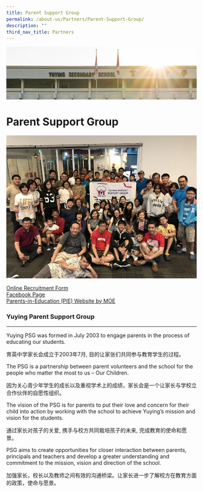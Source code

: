 ```yaml
---
title: Parent Support Group
permalink: /about-us/Partners/Parent-Support-Group/
description: ""
third_nav_title: Partners
---
```

![](/images/AboutUs.jpg)

Parent Support Group
====================

![](/images/PSG.jpeg)


[Online Recruitment Form](https://goo.gl/forms/tzJUx9Wh7joMUODi2)  
[Facebook Page](https://www.facebook.com/YuyingPSG)  
[Parents-in-Education (PIE) Website by MOE](https://www.schoolbag.edu.sg/)

### Yuying Parent Support Group
---------------------------

Yuying PSG was formed in July 2003 to engage parents in the process of educating our students.

育英中学家长会成立于2003年7月, 目的让家张们共同参与教育学生的过程。

  

The PSG is a partnership between parent volunteers and the school for the people who matter the most to us – Our Children.

因为关心青少年学生的成长以及重视学术上的成绩，家长会是一个让家长与学校立合作伙伴的自愿性组织。

  

The vision of the PSG is for parents to put their love and concern for their child into action by working with the school to achieve Yuying’s mission and vision for the students.

通过家长对孩子的关爱, 携手与校方共同栽培孩子的未来, 完成教育的使命和愿景。

  

PSG aims to create opportunities for closer interaction between parents, principals and teachers and develop a greater understanding and commitment to the mission, vision and direction of the school.

加强家长，校长以及教师之间有效的沟通桥梁。让家长进一步了解校方在教育方面的政策，使命与愿景。